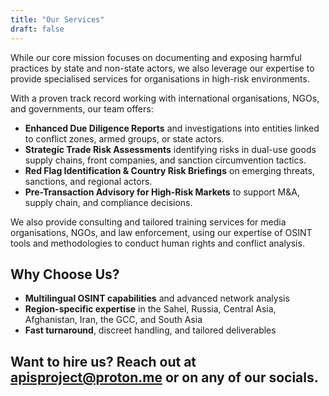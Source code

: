 ```yaml
---
title: "Our Services"
draft: false
---
```


While our core mission focuses on documenting and exposing harmful practices by state and non-state actors, we also leverage our expertise to provide specialised services for organisations in high-risk environments.

With a proven track record working with international organisations, NGOs, and governments, our team offers:

- **Enhanced Due Diligence Reports** and investigations into entities linked to conflict zones, armed groups, or state actors.
- **Strategic Trade Risk Assessments** identifying risks in dual-use goods supply chains, front companies, and sanction circumvention tactics.
- **Red Flag Identification & Country Risk Briefings** on emerging threats, sanctions, and regional actors.
- **Pre-Transaction Advisory for High-Risk Markets** to support M&A, supply chain, and compliance decisions.

We also provide consulting and tailored training services for media organisations, NGOs, and law enforcement, using our expertise of OSINT tools and methodologies to conduct human rights and conflict analysis.

## Why Choose Us?

- **Multilingual OSINT capabilities** and advanced network analysis
- **Region-specific expertise** in the Sahel, Russia, Central Asia, Afghanistan, Iran, the GCC, and South Asia
- **Fast turnaround**, discreet handling, and tailored deliverables

## Want to hire us? Reach out at apisproject@proton.me or on any of our socials.
